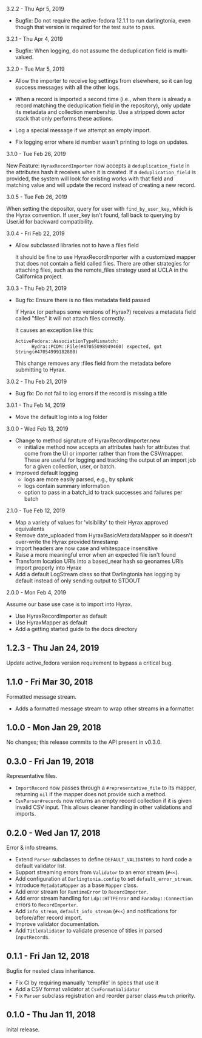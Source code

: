 3.2.2 - Thu Apr 5, 2019

* Bugfix: Do not require the active-fedora 12.1.1 to run darlingtonia, even though that version is required for the test suite to pass. 

3.2.1 - Thu Apr 4, 2019

* Bugfix: When logging, do not assume the deduplication field is multi-valued.

3.2.0 - Tue Mar 5, 2019

* Allow the importer to receive log settings from elsewhere, so it can log
success messages with all the other logs.

* When a record is imported a second time (i.e., when there is already a
record matching the deduplication field in the repository), only update
its metadata and collection membership. Use a stripped down actor stack
that only performs these actions.

* Log a special message if we attempt an empty import.

* Fix logging error where id number wasn't printing to logs on updates.

3.1.0 - Tue Feb 26, 2019

New Feature: `HyraxRecordImporter` now accepts a `deduplication_field` in the
attributes hash it receives  when it is created. If a `deduplication_field`
is provided, the system will look for existing works with that field and matching
value and will update the record instead of creating a new record.

3.0.5 - Tue Feb 26, 2019

When setting the depositor, query for user with `find_by_user_key`, which is the Hyrax convention.
If user_key isn't found, fall back to querying by User.id for backward compatibility.

3.0.4 - Fri Feb 22, 2019

* Allow subclassed libraries not to have a files field

  It should be fine to use HyraxRecordImporter with a customized mapper
  that does not contain a field called files. There are other strategies
  for attaching files, such as the remote_files strategy used at UCLA in
  the Californica project.

3.0.3 - Thu Feb 21, 2019

* Bug fix: Ensure there is no files metadata field passed

  If Hyrax (or perhaps some versions of Hyrax?) receives a metadata field called
  "files" it will not attach files correctly.

  It causes an exception like this:

  ```
  ActiveFedora::AssociationTypeMismatch:
        Hydra::PCDM::File(#47055098949460) expected, got String(#47054999182880)
  ```
  This change removes any :files field from the metadata before submitting to Hyrax.

3.0.2 - Thu Feb 21, 2019

* Bug fix: Do not fail to log errors if the record is missing a title

3.0.1 - Thu Feb 14, 2019

* Move the default log into a log folder

3.0.0 - Wed Feb 13, 2019

* Change to method signature of HyraxRecordImporter.new
  * initialize method now accepts an attributes hash for
    attributes that come from the UI or importer rather
    than from the CSV/mapper. These are useful for logging
    and tracking the output of an import job for a given
    collection, user, or batch.
* Improved default logging
  * logs are more easily parsed, e.g., by splunk
  * logs contain summary information
  * option to pass in a batch_id to track successes and failures per batch

2.1.0 - Tue Feb 12, 2019

* Map a variety of values for 'visibility' to their Hyrax approved equivalents
* Remove date_uploaded from HyraxBasicMetadataMapper so it doesn't over-write the Hyrax provided timestamp
* Import headers are now case and whitespace insensitive
* Raise a more meaningful error when an expected file isn't found
* Transform location URIs into a based_near hash so geonames URIs import properly into Hyrax
* Add a default LogStream class so that Darlingtonia has logging by default instead of only sending output to STDOUT

2.0.0 - Mon Feb 4, 2019

Assume our base use case is to import into Hyrax.
  * Use HyraxRecordImporter as default
  * Use HyraxMapper as default
  * Add a getting started guide to the docs directory

1.2.3 - Thu Jan 24, 2019
------------------------

Update active_fedora version requirement to bypass a critical bug.

1.1.0 - Fri Mar 30, 2018
------------------------

Formatted message stream.

  - Adds a formatted message stream to wrap other streams in a formatter.

1.0.0 - Mon Jan 29, 2018
------------------------

No changes; this release commits to the API present in v0.3.0.

0.3.0 - Fri Jan 19, 2018
------------------------

Representative files.

  - `ImportRecord` now passes through a `#representative_file` to its mapper,
    returning `nil` if the mapper does not provide such a method.
  - `CsvParser#records` now returns an empty record collection if it is given
    invalid CSV input. This allows cleaner handling in other validations and
    imports.

0.2.0 - Wed Jan 17, 2018
------------------------

Error & info streams.

  - Extend `Parser` subclasses to define `DEFAULT_VALIDATORS` to hard code
    a default validator list.
  - Support streaming errors from `Validator` to an error stream (`#<<`).
  - Add configuration at `Darlingtonia.config` to set `default_error_stream`.
  - Introduce `MetadataMapper` as a base `Mapper` class.
  - Add error stream for `RuntimeError` to `RecordImporter`.
  - Add error stream handling for `Ldp::HTTPError` and `Faraday::Connection`
    errors to `RecordImporter`.
  - Add `info_stream`, `default_info_stream` (`#<<`) and notifications for
    before/after record import.
  - Improve validator documentation.
  - Add `TitleValidator` to validate presence of titles in parsed
    `InputRecord`s.

0.1.1 - Fri Jan 12, 2018
------------------------

Bugfix for nested class inheritance.

- Fix CI by requiring manually 'tempfile' in specs that use it
- Add a CSV format validator at `CsvFormatValidator`
- Fix `Parser` subclass registration and reorder parser class `#match`
  priority.

0.1.0 - Thu Jan 11, 2018
------------------------

Inital release.
